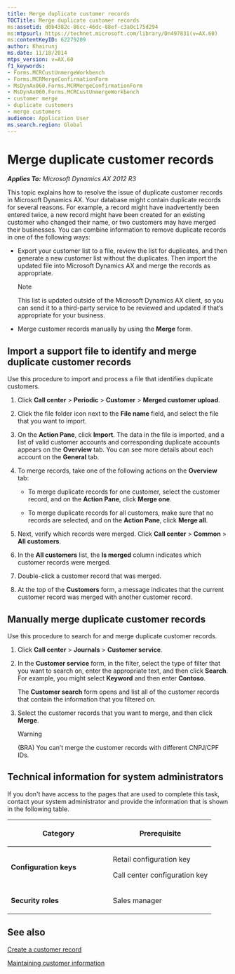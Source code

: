 ```yaml
---
title: Merge duplicate customer records
TOCTitle: Merge duplicate customer records
ms:assetid: d0b4382c-86cc-46dc-88ef-c3a0c175d294
ms:mtpsurl: https://technet.microsoft.com/library/Dn497831(v=AX.60)
ms:contentKeyID: 62279209
author: Khairunj
ms.date: 11/18/2014
mtps_version: v=AX.60
f1_keywords:
- Forms.MCRCustUnmergeWorkbench
- Forms.MCRMergeConfirmationForm
- MsDynAx060.Forms.MCRMergeConfirmationForm
- MsDynAx060.Forms.MCRCustUnmergeWorkbench
- customer merge
- duplicate customers
- merge customers
audience: Application User
ms.search.region: Global
---
```


# Merge duplicate customer records 


_**Applies To:** Microsoft Dynamics AX 2012 R3_

This topic explains how to resolve the issue of duplicate customer records in Microsoft Dynamics AX. Your database might contain duplicate records for several reasons. For example, a record might have inadvertently been entered twice, a new record might have been created for an existing customer who changed their name, or two customers may have merged their businesses. You can combine information to remove duplicate records in one of the following ways:

  - Export your customer list to a file, review the list for duplicates, and then generate a new customer list without the duplicates. Then import the updated file into Microsoft Dynamics AX and merge the records as appropriate.
    

    > [!NOTE]
    > <P>This list is updated outside of the Microsoft Dynamics AX client, so you can send it to a third-party service to be reviewed and updated if that’s appropriate for your business.</P>



  - Merge customer records manually by using the **Merge** form.

## Import a support file to identify and merge duplicate customer records

Use this procedure to import and process a file that identifies duplicate customers.

1.  Click **Call center** \> **Periodic** \> **Customer** \> **Merged customer upload**.

2.  Click the file folder icon next to the **File name** field, and select the file that you want to import.

3.  On the **Action Pane**, click **Import**. The data in the file is imported, and a list of valid customer accounts and corresponding duplicate accounts appears on the **Overview** tab. You can see more details about each account on the **General** tab.

4.  To merge records, take one of the following actions on the **Overview** tab:
    
      - To merge duplicate records for one customer, select the customer record, and on the **Action Pane**, click **Merge one**.
    
      - To merge duplicate records for all customers, make sure that no records are selected, and on the **Action Pane**, click **Merge all**.

5.  Next, verify which records were merged. Click **Call center** \> **Common** \> **All customers**.

6.  In the **All customers** list, the **Is merged** column indicates which customer records were merged.

7.  Double-click a customer record that was merged.

8.  At the top of the **Customers** form, a message indicates that the current customer record was merged with another customer record.

## Manually merge duplicate customer records

Use this procedure to search for and merge duplicate customer records.

1.  Click **Call center** \> **Journals** \> **Customer service**.

2.  In the **Customer service** form, in the filter, select the type of filter that you want to search on, enter the appropriate text, and then click **Search**. For example, you might select **Keyword** and then enter **Contoso**.
    
    The **Customer search** form opens and list all of the customer records that contain the information that you filtered on.

3.  Select the customer records that you want to merge, and then click **Merge**.
    

    > [!WARNING]
    > <P>(BRA) You can’t merge the customer records with different CNPJ/CPF IDs.</P>



## Technical information for system administrators

If you don't have access to the pages that are used to complete this task, contact your system administrator and provide the information that is shown in the following table.

<table>
<colgroup>
<col style="width: 50%" />
<col style="width: 50%" />
</colgroup>
<thead>
<tr class="header">
<th><p>Category</p></th>
<th><p>Prerequisite</p></th>
</tr>
</thead>
<tbody>
<tr class="odd">
<td><p><strong>Configuration keys</strong></p></td>
<td><p>Retail configuration key</p>
<p>Call center configuration key</p></td>
</tr>
<tr class="even">
<td><p><strong>Security roles</strong></p></td>
<td><p>Sales manager</p></td>
</tr>
</tbody>
</table>


## See also

[Create a customer record](create-a-customer-record.md)

[Maintaining customer information](maintaining-customer-information.md)

  


